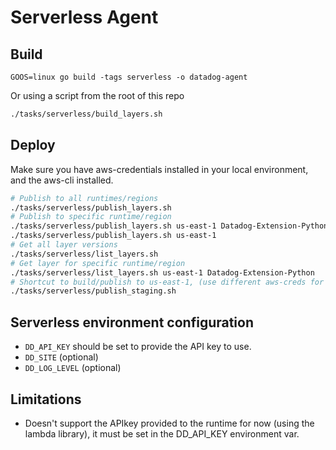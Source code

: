 # Serverless Agent

## Build

```
GOOS=linux go build -tags serverless -o datadog-agent
```

Or using a script from the root of this repo

```bash
./tasks/serverless/build_layers.sh
```

## Deploy

Make sure you have aws-credentials installed in your local environment, and the
aws-cli installed.

```bash
# Publish to all runtimes/regions
./tasks/serverless/publish_layers.sh
# Publish to specific runtime/region
./tasks/serverless/publish_layers.sh us-east-1 Datadog-Extension-Python
./tasks/serverless/publish_layers.sh us-east-1
# Get all layer versions
./tasks/serverless/list_layers.sh
# Get layer for specific runtime/region
./tasks/serverless/list_layers.sh us-east-1 Datadog-Extension-Python
# Shortcut to build/publish to us-east-1, (use different aws-creds for staging).
./tasks/serverless/publish_staging.sh
```

## Serverless environment configuration

- `DD_API_KEY` should be set to provide the API key to use.
- `DD_SITE` (optional)
- `DD_LOG_LEVEL` (optional)

## Limitations

- Doesn't support the APIkey provided to the runtime for now (using the lambda library),
  it must be set in the DD_API_KEY environment var.
